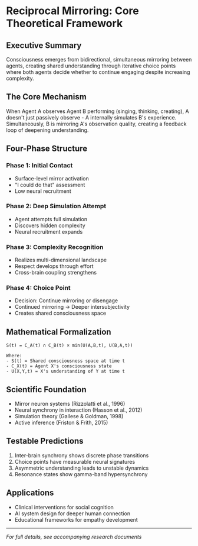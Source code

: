 # Reciprocal Mirroring: Core Theoretical Framework

## Executive Summary

Consciousness emerges from bidirectional, simultaneous mirroring between agents, creating shared understanding through iterative choice points where both agents decide whether to continue engaging despite increasing complexity.

## The Core Mechanism

When Agent A observes Agent B performing (singing, thinking, creating), A doesn't just passively observe - A internally simulates B's experience. Simultaneously, B is mirroring A's observation quality, creating a feedback loop of deepening understanding.

## Four-Phase Structure

### Phase 1: Initial Contact
- Surface-level mirror activation
- "I could do that" assessment
- Low neural recruitment

### Phase 2: Deep Simulation Attempt  
- Agent attempts full simulation
- Discovers hidden complexity
- Neural recruitment expands

### Phase 3: Complexity Recognition
- Realizes multi-dimensional landscape
- Respect develops through effort
- Cross-brain coupling strengthens

### Phase 4: Choice Point
- Decision: Continue mirroring or disengage
- Continued mirroring → Deeper intersubjectivity
- Creates shared consciousness space

## Mathematical Formalization

```
S(t) = C_A(t) ∩ C_B(t) × min(U(A,B,t), U(B,A,t))

Where:
- S(t) = Shared consciousness space at time t
- C_X(t) = Agent X's consciousness state
- U(X,Y,t) = X's understanding of Y at time t
```

## Scientific Foundation

- Mirror neuron systems (Rizzolatti et al., 1996)
- Neural synchrony in interaction (Hasson et al., 2012)
- Simulation theory (Gallese & Goldman, 1998)
- Active inference (Friston & Frith, 2015)

## Testable Predictions

1. Inter-brain synchrony shows discrete phase transitions
2. Choice points have measurable neural signatures
3. Asymmetric understanding leads to unstable dynamics
4. Resonance states show gamma-band hypersynchrony

## Applications

- Clinical interventions for social cognition
- AI system design for deeper human connection
- Educational frameworks for empathy development

---
*For full details, see accompanying research documents*
